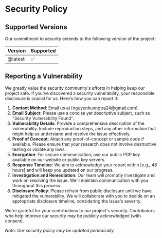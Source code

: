 # Security Policy

## Supported Versions

Our commitment to security extends to the following version of the project:

| Version | Supported          |
| ------- | ------------------ |
| @latest | :white_check_mark: |

## Reporting a Vulnerability

We greatly value the security community's efforts in helping keep our project safe. If you've discovered a security vulnerability, your responsible disclosure is crucial for us. Here's how you can report it:

1. **Contact Method**: Email us at [nguyenhuongtra24@gmail.com].
2. **Email Subject**: Please use a concise yet descriptive subject, such as "Security Vulnerability Found".
3. **Vulnerability Details**: Provide a comprehensive description of the vulnerability. Include reproduction steps, and any other information that might help us understand and resolve the issue effectively.
4. **Proof of Concept**: Attach any proof-of-concept or sample code if available. Please ensure that your research does not involve destructive testing or violate any laws.
5. **Encryption**: For secure communication, use our public PGP key available on our website or public key servers.
6. **Response Timeline**: We aim to acknowledge your report within [e.g., 48 hours] and will keep you updated on our progress.
7. **Investigation and Remediation**: Our team will promptly investigate and work on resolving the issue. We'll maintain communication with you throughout this process.
8. **Disclosure Policy**: Please refrain from public disclosure until we have mitigated the vulnerability. We will collaborate with you to decide on an appropriate disclosure timeline, considering the issue's severity.

We're grateful for your contributions to our project's security. Contributors who help improve our security may be publicly acknowledged (with consent).

_Note: Our security policy may be updated periodically._
